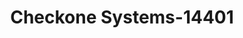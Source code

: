 ---
f_zip-code: 15106
f_state-code: PA
title: Checkone Systems-14401
f_phone: 412-276-6130
f_city-only: Carnegie
f_address: 6 East Mall Plaza Carnegie
f_location-unique-id: '14401'
slug: checkone-systems-14401
updated-on: '2024-05-30T13:46:58.046Z'
created-on: '2024-05-30T13:36:59.803Z'
published-on: '2024-05-30T13:54:32.469Z'
f_city-state: cms/city/carnegie-pa.md
f_company: cms/company/checkone-systems.md
f_state: cms/state/pennsylvania.md
layout: '[payday-loan].html'
tags: payday-loan
---
